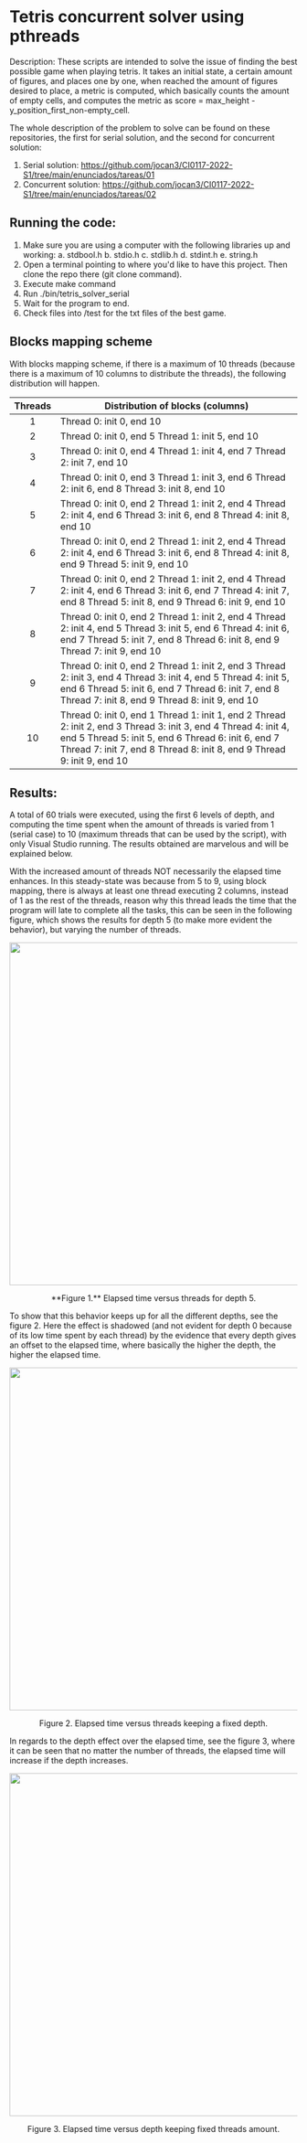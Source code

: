 # Tetris concurrent solver using pthreads

Description: These scripts are intended to solve the issue of finding the best possible game when playing tetris. It takes an initial state,
a certain amount of figures, and places one by one,  when reached the amount of figures desired to place, a metric is computed, which basically
counts the amount of empty cells, and computes the metric as score = max_height - y_position_first_non-empty_cell.

The whole description of the problem to solve can be found on these repositories, the first for serial solution, and the second for concurrent solution:
1. Serial solution: https://github.com/jocan3/CI0117-2022-S1/tree/main/enunciados/tareas/01
2. Concurrent solution: https://github.com/jocan3/CI0117-2022-S1/tree/main/enunciados/tareas/02

## Running the code:

  1. Make sure you are using a computer with the following libraries up and working:
        a. stdbool.h
        b. stdio.h
        c. stdlib.h
        d. stdint.h
        e. string.h
  2. Open a terminal pointing to where you'd like to have this project. Then clone the repo there (git clone command).
  3. Execute make command
  4. Run ./bin/tetris_solver_serial
  5. Wait for the program to end.
  6. Check files into /test for the txt files of the best game.

## Blocks mapping scheme

With blocks mapping scheme, if there is a maximum of 10 threads (because there is a maximum of 10 columns to distribute the threads), the following distribution will happen.

| **Threads** | **Distribution of blocks (columns)**                                                                                                                                                                                                                 |
|:-------:|--------------------------------------------------------------------------------------------------------------------------------------------------------------------------------------------------------------------------------------------------|
|    1    | Thread 0: init 0, end 10                                                                                                                                                                                                                         |
|    2    | Thread 0: init 0, end 5 Thread 1: init 5, end 10                                                                                                                                                                                                 |
|    3    | Thread 0: init 0, end 4 Thread 1: init 4, end 7 Thread 2: init 7, end 10                                                                                                                                                                         |
|    4    | Thread 0: init 0, end 3 Thread 1: init 3, end 6 Thread 2: init 6, end 8 Thread 3: init 8, end 10                                                                                                                                                 |
|    5    | Thread 0: init 0, end 2 Thread 1: init 2, end 4 Thread 2: init 4, end 6 Thread 3: init 6, end 8 Thread 4: init 8, end 10                                                                                                                         |
|    6    | Thread 0: init 0, end 2 Thread 1: init 2, end 4 Thread 2: init 4, end 6 Thread 3: init 6, end 8 Thread 4: init 8, end 9 Thread 5: init 9, end 10                                                                                                 |
|    7    | Thread 0: init 0, end 2 Thread 1: init 2, end 4 Thread 2: init 4, end 6 Thread 3: init 6, end 7 Thread 4: init 7, end 8 Thread 5: init 8, end 9 Thread 6: init 9, end 10                                                                         |
|    8    | Thread 0: init 0, end 2 Thread 1: init 2, end 4 Thread 2: init 4, end 5 Thread 3: init 5, end 6 Thread 4: init 6, end 7 Thread 5: init 7, end 8 Thread 6: init 8, end 9 Thread 7: init 9, end 10                                                 |
|    9    | Thread 0: init 0, end 2 Thread 1: init 2, end 3 Thread 2: init 3, end 4 Thread 3: init 4, end 5 Thread 4: init 5, end 6 Thread 5: init 6, end 7 Thread 6: init 7, end 8 Thread 7: init 8, end 9 Thread 8: init 9, end 10                         |
|    10   | Thread 0: init 0, end 1 Thread 1: init 1, end 2 Thread 2: init 2, end 3 Thread 3: init 3, end 4 Thread 4: init 4, end 5 Thread 5: init 5, end 6 Thread 6: init 6, end 7 Thread 7: init 7, end 8 Thread 8: init 8, end 9 Thread 9: init 9, end 10 |

## Results:

A total of 60 trials were executed, using the first 6 levels of depth, and computing the time spent when the amount of threads is varied from 1 (serial case) to 10 (maximum threads that can be used by the script), with only Visual Studio running. The results obtained are marvelous and will be explained below.

With the increased amount of threads NOT necessarily the elapsed time enhances. In this steady-state was because from 5 to 9, using block mapping, there is always at least one thread executing 2 columns, instead of 1 as the rest of the threads, reason why this thread leads the time that the program will late to complete all the tasks, this can be seen in the following figure, which shows the results for depth 5 (to make more evident the behavior), but varying the number of threads.

<p align="center">
<img width="600" src="https://user-images.githubusercontent.com/18760154/170848742-89b63d5a-1d57-4448-b6b1-be17762f7e5e.png">
</p>
<p align="center">**Figure 1.** Elapsed time versus threads for depth 5.</p>
  
To show that this behavior keeps up for all the different depths, see the figure 2. Here the effect is shadowed (and not evident for depth 0 because of its low time spent by each thread) by the evidence that every depth gives an offset to the elapsed time, where basically the higher the depth, the higher the elapsed time.

<p align="center">
<img width="600" src="https://user-images.githubusercontent.com/18760154/170848764-ccff2d09-98f0-407d-9366-df86c43b3b11.png">
</p>
<p align="center">Figure 2. Elapsed time versus threads keeping a fixed depth.</p>

In regards to the depth effect over the elapsed time, see the figure 3, where it can be seen that no matter the number of threads, the elapsed time will increase if the depth increases.

<p align="center">
<img width="600" src="https://user-images.githubusercontent.com/18760154/170848828-58ef807f-cbbf-4e1a-9bd6-429dc7deaedd.png">
</p>
<p align="center">Figure 3. Elapsed time versus depth keeping fixed threads amount.</p>
